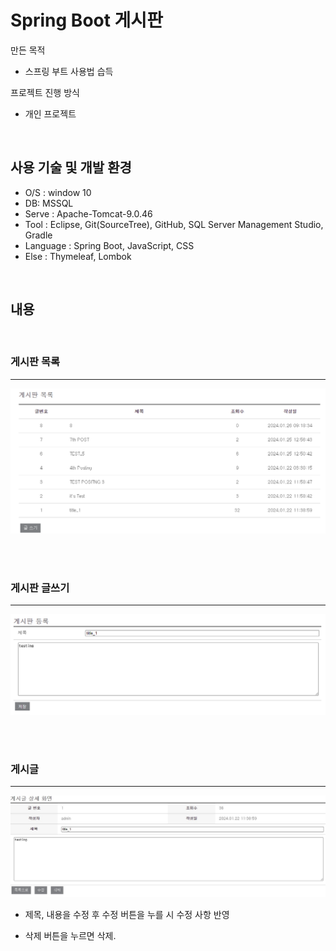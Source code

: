 <h1>Spring Boot 게시판</h1>

만든 목적

 * 스프링 부트 사용법 습득



프로젝트 진행 방식
 * 개인 프로젝트
<br>


<h2>사용 기술 및 개발 환경</h2>


 * O/S : window 10
 * DB: MSSQL
 * Serve : Apache-Tomcat-9.0.46
 * Tool : Eclipse, Git(SourceTree), GitHub, SQL Server Management Studio, Gradle
 * Language : Spring Boot, JavaScript, CSS
 * Else : Thymeleaf, Lombok
<br>
<h2>내용</h2>
<br>

<h3>게시판 목록</h3>
<hr>

![Image](https://github.com/JJM-Study/jjm/blob/ff875b621463434ae4898ea81a31f7e851a677f8/Repositoiry%20Resources/Spring%20Boot/Spring%20List.png)

<br>
<br>

<h3>게시판 글쓰기</h3>
<hr>

![Image](https://github.com/JJM-Study/jjm/blob/bf9e23f1c9b0ca51f8966991925feaa0dfefaa80/Repositoiry%20Resources/Spring%20Boot/Spring%20Posting.png)

<br>
<br>

<h3>게시글</h3>
<hr>

![Image](https://github.com/JJM-Study/jjm/blob/ff875b621463434ae4898ea81a31f7e851a677f8/Repositoiry%20Resources/Spring%20Boot/Spring%20Detail.jpg)

- 제목, 내용을 수정 후 수정 버튼을 누를 시 수정 사항 반영

- 삭제 버튼을 누르면 삭제.

